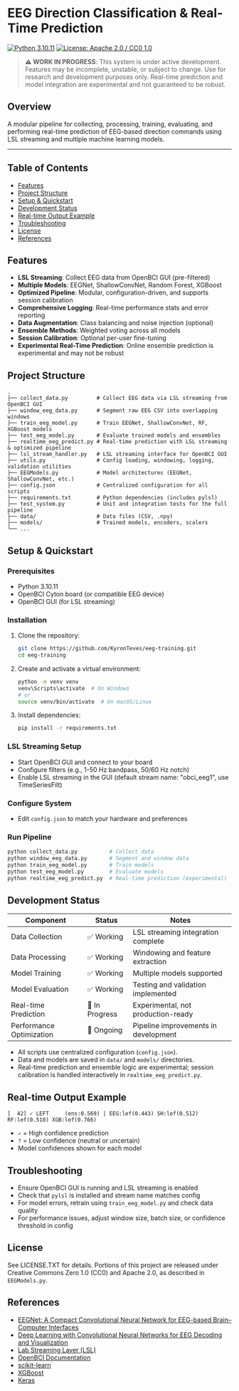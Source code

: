 # EEG Direction Classification & Real-Time Prediction

[![Python 3.10.11](https://img.shields.io/badge/python-3.10.11-blue.svg)](https://www.python.org/downloads/release/python-31011/)
[![License: Apache 2.0 / CC0 1.0](https://img.shields.io/badge/license-Apache%202.0%20%2F%20CC0-lightgrey.svg)](./LICENSE.TXT)

> **⚠️ WORK IN PROGRESS**: This system is under active development. Features may be incomplete, unstable, or subject to change. Use for research and development purposes only. Real-time prediction and model integration are experimental and not guaranteed to be robust.

## Overview

A modular pipeline for collecting, processing, training, evaluating, and performing real-time prediction of EEG-based direction commands using LSL streaming and multiple machine learning models.

---

## Table of Contents

- [Features](#features)
- [Project Structure](#project-structure)
- [Setup & Quickstart](#setup--quickstart)
- [Development Status](#development-status)
- [Real-time Output Example](#real-time-output-example)
- [Troubleshooting](#troubleshooting)
- [License](#license)
- [References](#references)

## Features

- **LSL Streaming**: Collect EEG data from OpenBCI GUI (pre-filtered)
- **Multiple Models**: EEGNet, ShallowConvNet, Random Forest, XGBoost
- **Optimized Pipeline**: Modular, configuration-driven, and supports session calibration
- **Comprehensive Logging**: Real-time performance stats and error reporting
- **Data Augmentation**: Class balancing and noise injection (optional)
- **Ensemble Methods**: Weighted voting across all models
- **Session Calibration**: Optional per-user fine-tuning
- **Experimental Real-Time Prediction**: Online ensemble prediction is experimental and may not be robust

## Project Structure

```plaintext
.
├── collect_data.py         # Collect EEG data via LSL streaming from OpenBCI GUI
├── window_eeg_data.py      # Segment raw EEG CSV into overlapping windows
├── train_eeg_model.py      # Train EEGNet, ShallowConvNet, RF, XGBoost models
├── test_eeg_model.py       # Evaluate trained models and ensembles
├── realtime_eeg_predict.py # Real-time prediction with LSL streaming & optimized pipeline
├── lsl_stream_handler.py   # LSL streaming interface for OpenBCI GUI
├── utils.py                # Config loading, windowing, logging, validation utilities
├── EEGModels.py            # Model architectures (EEGNet, ShallowConvNet, etc.)
├── config.json             # Centralized configuration for all scripts
├── requirements.txt        # Python dependencies (includes pylsl)
├── test_system.py          # Unit and integration tests for the full pipeline
├── data/                   # Data files (CSV, .npy)
├── models/                 # Trained models, encoders, scalers
└── ...
```

## Setup & Quickstart

### Prerequisites

- Python 3.10.11
- OpenBCI Cyton board (or compatible EEG device)
- OpenBCI GUI (for LSL streaming)

### Installation

1. Clone the repository:

   ```sh
   git clone https://github.com/KyronTeves/eeg-training.git
   cd eeg-training
   ```

2. Create and activate a virtual environment:

   ```sh
   python -m venv venv
   venv\Scripts\activate  # On Windows
   # or
   source venv/bin/activate  # On macOS/Linux
   ```

3. Install dependencies:

   ```sh
   pip install -r requirements.txt
   ```

### LSL Streaming Setup

- Start OpenBCI GUI and connect to your board
- Configure filters (e.g., 1-50 Hz bandpass, 50/60 Hz notch)
- Enable LSL streaming in the GUI (default stream name: "obci_eeg1", use TimeSeriesFilt)

### Configure System

- Edit `config.json` to match your hardware and preferences

### Run Pipeline

```sh
python collect_data.py          # Collect data
python window_eeg_data.py       # Segment and window data
python train_eeg_model.py       # Train models
python test_eeg_model.py        # Evaluate models
python realtime_eeg_predict.py  # Real-time prediction (experimental)
```

## Development Status

| Component              | Status         | Notes                                  |
|-----------------------|----------------|----------------------------------------|
| Data Collection       | ✅ Working     | LSL streaming integration complete     |
| Data Processing       | ✅ Working     | Windowing and feature extraction       |
| Model Training        | ✅ Working     | Multiple models supported              |
| Model Evaluation      | ✅ Working     | Testing and validation implemented     |
| Real-time Prediction  | 🚧 In Progress| Experimental, not production-ready     |
| Performance Optimization | 🚧 Ongoing  | Pipeline improvements in development   |

- All scripts use centralized configuration (`config.json`).
- Data and models are saved in `data/` and `models/` directories.
- Real-time prediction and ensemble logic are experimental; session calibration is handled interactively in `realtime_eeg_predict.py`.

## Real-time Output Example

```plaintext
[  42] ✓ LEFT     (ens:0.569) | EEG:lef(0.443) SH:lef(0.512) RF:lef(0.510) XGB:lef(0.766)
```

- `✓` = High confidence prediction
- `?` = Low confidence (neutral or uncertain)
- Model confidences shown for each model

## Troubleshooting

- Ensure OpenBCI GUI is running and LSL streaming is enabled
- Check that `pylsl` is installed and stream name matches config
- For model errors, retrain using `train_eeg_model.py` and check data quality
- For performance issues, adjust window size, batch size, or confidence threshold in config

## License

See LICENSE.TXT for details. Portions of this project are released under Creative Commons Zero 1.0 (CC0) and Apache 2.0, as described in `EEGModels.py`.

## References

- [EEGNet: A Compact Convolutional Neural Network for EEG-based Brain–Computer Interfaces](https://doi.org/10.1088/1741-2552/aace8c)
- [Deep Learning with Convolutional Neural Networks for EEG Decoding and Visualization](https://onlinelibrary.wiley.com/doi/full/10.1002/hbm.23730)
- [Lab Streaming Layer (LSL)](https://labstreaminglayer.readthedocs.io/)
- [OpenBCI Documentation](https://docs.openbci.com/)
- [scikit-learn](https://scikit-learn.org/)
- [XGBoost](https://xgboost.readthedocs.io/)
- [Keras](https://keras.io/)
